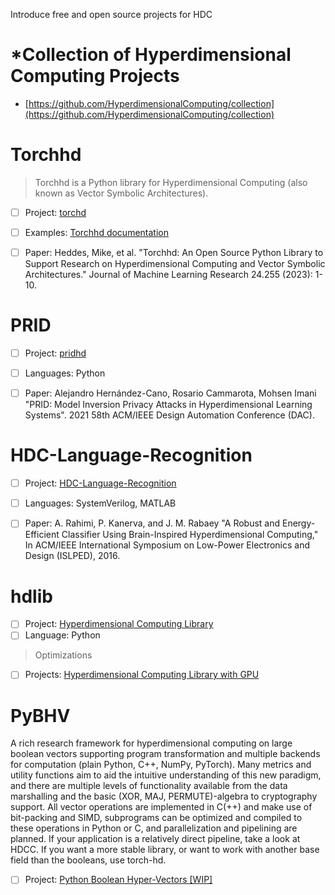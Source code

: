 Introduce free and open source projects for HDC

# *Collection of Hyperdimensional Computing Projects

- [https://github.com/HyperdimensionalComputing/collection](https://github.com/HyperdimensionalComputing/collection)



# Torchhd

> Torchhd is a Python library for Hyperdimensional Computing (also known as Vector Symbolic Architectures).

- [ ] Project: [torchd](https://github.com/hyperdimensional-computing/torchhd)
- [ ] Examples: [Torchhd documentation](https://torchhd.readthedocs.io/en/stable/index.html)
- [ ] Paper: Heddes, Mike, et al. "Torchhd: An Open Source Python Library to Support Research on Hyperdimensional Computing and Vector Symbolic Architectures." Journal of Machine Learning Research 24.255 (2023): 1-10.


# PRID

- [ ] Project: [pridhd](https://gitlab.com/biaslab/pridhd)
- [ ] Languages: Python
- [ ] Paper: Alejandro Hernández-Cano, Rosario Cammarota, Mohsen Imani "PRID: Model Inversion Privacy Attacks in Hyperdimensional Learning Systems". 2021 58th ACM/IEEE Design Automation Conference (DAC).





# HDC-Language-Recognition

- [ ] Project: [HDC-Language-Recognition](https://github.com/abbas-rahimi/HDC-Language-Recognition)
- [ ] Languages: SystemVerilog, MATLAB
- [ ] Paper: A. Rahimi, P. Kanerva, and J. M. Rabaey "A Robust and Energy-Efficient Classifier Using Brain-Inspired Hyperdimensional Computing," In ACM/IEEE International Symposium on Low-Power Electronics and Design (ISLPED), 2016.


# hdlib

- [ ] Project: [Hyperdimensional Computing Library](https://github.com/MHersche/hdlib)
- [ ] Language: Python

> Optimizations
- [ ] Projects: [Hyperdimensional Computing Library with GPU](https://github.com/skurella/hdlib)


# PyBHV

A rich research framework for hyperdimensional computing on large boolean vectors supporting program transformation and multiple backends for computation (plain Python, C++, NumPy, PyTorch). Many metrics and utility functions aim to aid the intuitive understanding of this new paradigm, and there are multiple levels of functionality available from the data marshalling and the basic (XOR, MAJ, PERMUTE)-algebra to cryptography support. All vector operations are implemented in C(++) and make use of bit-packing and SIMD, subprograms can be optimized and compiled to these operations in Python or C, and parallelization and pipelining are planned.
If your application is a relatively direct pipeline, take a look at HDCC. If you want a more stable library, or want to work with another base field than the booleans, use torch-hd.

- [ ] Project: [Python Boolean Hyper-Vectors [WIP]](https://github.com/Adam-Vandervorst/PyBHV)



